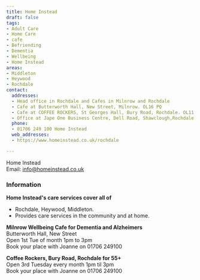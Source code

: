 ```yaml
---
title: Home Instead
draft: false
tags:
- Adult Care
- Home Care
- cafe
- Befriending
- Dementia
- Wellbeing
- Home Instead
areas:
- Middleton
- Heywood
- Rochdale
contact:
  addresses:
  - Head office in Rochdale and Cafes in Milnrow and Rochdale
  - Cafe at Butterworth Hall, New Street, Milnrow. OL16 PQ
  - Cafe at COFFEE ROCKERS, St Georges Hall, Bury Road, Rochdale. OL11 4ED  
  - Office at Jape One Business Centre, Dell Road, Shawclough,Rochdale
  phone:
  - 01706 249 100 Home Instead
  web_addresses:
  - https://www.homeinstead.co.uk/rochdale 

---
```


Home Instead  
Email: info@homeinstead.co.uk  

### Information
**Home Instead's care services cover all of**  
* Rochdale, Heywood, Middleton.   
* Provides care services in the community and at home.

**Milnrow Wellbeing Cafe for Dementia and Alzheimers**  
Butterworth Hall, New Street   
Open  1st Tue of month 1pm to 3pm   
Book your place with Joanne on 01706 249100   
 
**Coffee Rockers, Bury Road, Rochdale for 55+**    
Open 3rd Tuesday every month 1pm til 3pm  
Book your place with Joanne on 01706 249100    